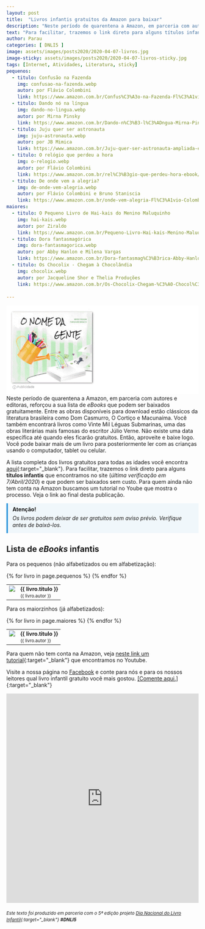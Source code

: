 ```yaml
---
layout: post
title:  "Livros infantis gratuitos da Amazon para baixar"
description: "Neste período de quarentena a Amazon, em parceria com autores e editoras, reforçou a sua lista de <i>eBooks</i> gratuitos."
text: "Para facilitar, trazemos o link direto para alguns títulos infantis."
author: Parau
categories: [ DNLI5 ]
image: assets/images/posts2020/2020-04-07-livros.jpg
image-sticky: assets/images/posts2020/2020-04-07-livros-sticky.jpg
tags: [Internet, Atividades, Literatura, sticky]
pequenos: 
  - titulo: Confusão na Fazenda
    img: confusao-na-fazenda.webp
    autor: por Flávio Colombini
    link: https://www.amazon.com.br/Confus%C3%A3o-na-Fazenda-Fl%C3%A1vio-Colombini-ebook/dp/B07GDPTJFX/ref=sr_1_5?fst=as%3Aoff&linkCode=sl2&linkId=42c97d9eb76291db101519adfd350b54&qid=1586274362&refinements=p_n_feature_browse-bin%3A6406078011%2Cp_36%3A5560479011&rnid=5560477011&s=digital-text&sr=1-5 
  - titulo: Dando nó na língua
    img: dando-no-lingua.webp
    autor: por Mirna Pinsky
    link: https://www.amazon.com.br/Dando-n%C3%B3-l%C3%ADngua-Mirna-Pinsky-ebook/dp/B01N2HN80I/ref=sr_1_10?fst=as%3Aoff&linkCode=sl2&linkId=42c97d9eb76291db101519adfd350b54&qid=1586274362&refinements=p_n_feature_browse-bin%3A6406078011%2Cp_36%3A5560479011&rnid=5560477011&s=digital-text&sr=1-10
  - titulo: Juju quer ser astronauta
    img: juju-astronauta.webp
    autor: por JB Mimica
    link: https://www.amazon.com.br/Juju-quer-ser-astronauta-ampliada-ebook/dp/B076KTSWVC/ref=sr_1_16?fst=as%3Aoff&linkCode=sl2&linkId=42c97d9eb76291db101519adfd350b54&qid=1586274362&refinements=p_n_feature_browse-bin%3A6406078011%2Cp_36%3A5560479011&rnid=5560477011&s=digital-text&sr=1-16
  - titulo: O relógio que perdeu a hora
    img: o-relogio.webp
    autor: por Flávio Colombini
    link: https://www.amazon.com.br/rel%C3%B3gio-que-perdeu-hora-ebook/dp/B07DRPDT73/ref=sr_1_8?fst=as%3Aoff&linkCode=sl2&linkId=42c97d9eb76291db101519adfd350b54&qid=1586362208&refinements=p_n_feature_browse-bin%3A6406078011%2Cp_36%3A5560479011&rnid=5560477011&s=digital-text&sr=1-8
  - titulo: De onde vem a alegria?
    img: de-onde-vem-alegria.webp
    autor: por Flávio Colombini e Bruno Staniscia
    link: https://www.amazon.com.br/onde-vem-alegria-Fl%C3%A1vio-Colombini-ebook/dp/B07T2F4Z1T/ref=sr_1_11?fst=as%3Aoff&linkCode=sl2&linkId=42c97d9eb76291db101519adfd350b54&qid=1586362208&refinements=p_n_feature_browse-bin%3A6406078011%2Cp_36%3A5560479011&rnid=5560477011&s=digital-text&sr=1-11
maiores:
  - titulo: O Pequeno Livro de Hai-kais do Menino Maluquinho
    img: hai-kais.webp
    autor: por Ziraldo
    link: https://www.amazon.com.br/Pequeno-Livro-Hai-kais-Menino-Maluquinho-ebook/dp/B00AC93M9U/ref=sr_1_6?fst=as%3Aoff&linkCode=sl2&linkId=42c97d9eb76291db101519adfd350b54&qid=1586274362&refinements=p_n_feature_browse-bin%3A6406078011%2Cp_36%3A5560479011&rnid=5560477011&s=digital-text&sr=1-6   
  - titulo: Dora fantasmagórica
    img: dora-fantasmagorica.webp
    autor: por Abby Hanlon e Milena Vargas
    link: https://www.amazon.com.br/Dora-fantasmag%C3%B3rica-Abby-Hanlon-ebook/dp/B07PXPLM2H/ref=sr_1_7?fst=as%3Aoff&linkCode=sl2&linkId=42c97d9eb76291db101519adfd350b54&qid=1586274362&refinements=p_n_feature_browse-bin%3A6406078011%2Cp_36%3A5560479011&rnid=5560477011&s=digital-text&sr=1-7  
  - titulo: Os Chocolix - Chegam à Chocolândia
    img: chocolix.webp
    autor: por Jacqueline Shor e Thelia Produções
    link: https://www.amazon.com.br/Os-Chocolix-Chegam-%C3%A0-Chocol%C3%A2ndia-ebook/dp/B07WSG4FTL/ref=sr_1_48?fst=as%3Aoff&linkCode=sl2&linkId=42c97d9eb76291db101519adfd350b54&qid=1586292690&refinements=p_n_feature_browse-bin%3A6406078011%2Cp_36%3A5560479011&rnid=5560477011&s=digital-text&sr=1-48

---
```

<link rel="stylesheet" href="/assets/css/plyr.css" />
<style>
.capa { display: block; margin-left: auto; margin-right: auto; width: 50%; 
box-shadow: 0 4px 8px 0 rgba(0, 0, 0, 0.2), 0 6px 20px 0 rgba(0, 0, 0, 0.19);}

.bruxa { 
  display: block; margin-left: auto; margin-right: auto; width: 35%; align:top;
}
.bruxa-desc {
  vertical-align: text-top;
}


.thumb {float: right; width: 45%;}
@media only screen and (max-width: 520px) {
  .txt {font-size: 22px;}
  .thumb {float: right; width: 100%}
}

figure {
  margin: 0rem;
}
figcaption {
display: block;
position: relative;
top:-10px;
font-style: italic;
text-align: center;
}
</style>
<a href="https://aprender.digital/"><img class="thumb" src="/assets/images/o-nome-da-gente.gif" align="rigth"></a>
Neste período de quarentena a Amazon, em parceria com autores e editoras, reforçou a sua lista de *eBooks* que podem ser baixados gratuitamente.  Entre as obras disponíveis para download estão clássicos da literatura brasileira como Dom Casmurro, O Cortiço e Macunaíma. Você também encontrará livros como Vinte Mil Léguas Submarinas, uma das obras literárias mais famosas do escritor Júlio Verne. Não existe uma data específica até quando eles ficarão gratuitos. Então, aproveite e baixe logo. Você pode baixar mais de um livro para posteriormente ler com as crianças usando o computador, tablet ou celular.

A lista completa dos livros gratuitos para todas as idades você encontra [aqui](https://amazon.com.br/ebooksgratuitos){:target="_blank"}. Para facilitar, trazemos o link direto para alguns **títulos infantis** que encontramos no site (*última verificação em 7/Abril/2020*) e que podem ser baixados sem custo. Para quem ainda não tem conta na Amazon buscamos um tutorial no Yoube que mostra o processo. Veja o link ao final desta publicação.

<style>
div.note
{
     background-color: #f0f7fb;
     border-left: solid 4px #3498db;
     /*font-family: 'Roboto', serif;*/
     line-height: 1.3em;
     overflow: hidden;
     padding: 3px 12px 12px 12px;
     font-style: italic;
}
b.noteTitulo {
  line-height: 1.9em;
  font-style: normal;
}
</style>
<div class="note">
<b class="noteTitulo">Atenção!</b><br>
Os livros podem deixar de ser gratuitos sem aviso prévio. Verifique antes de baixá-los. 
</div>

## Lista de *eBooks* infantis ##
Para os pequenos (não alfabetizados ou em alfabetização):
<table>
  {% for livro in page.pequenos %}
  <tr onclick="window.open('{{ livro.link }}', '_blank')">
    <td style="vertical-align: top">
      <img class="bruxa" align="top" src="/assets/images/posts2020/livros/{{ livro.img }}">
    </td>
    <td class="bruxa-desc">
      <b>{{ livro.titulo }}</b><br>
      <small>{{ livro.autor }}</small>
    </td>
  </tr>
  {% endfor %}
</table>

Para os maiorzinhos (já alfabetizados):
<table>
  {% for livro in page.maiores %}
  <tr onclick="window.open('{{ livro.link }}', '_blank')">
    <td style="vertical-align: top">
      <img class="bruxa" align="top" src="/assets/images/posts2020/livros/{{ livro.img }}">
    </td>
    <td class="bruxa-desc">
      <b>{{ livro.titulo }}</b><br>
      <small>{{ livro.autor }}</small>
    </td>
  </tr>
  {% endfor %}
</table>


Para quem não tem conta na Amazon, veja [neste link um tutorial](https://www.youtube.com/watch?v=E2I3e_xP9Nk){:target="_blank"} que encontramos no Youtube.

Visite a nossa página no [Facebook](https://www.facebook.com/d5a10/posts/150553889826661?__tn__=-R) e conte para nós e para os nossos leitores qual livro infantil gratuito você mais gostou. [&#91;Comente aqui.&#93;](https://www.facebook.com/d5a10/posts/150553889826661?__tn__=-R){:target="_blank"} 

<iframe src="https://docs.google.com/forms/d/e/1FAIpQLSd8Pl2KwVj0f3hrZaZyGgm0oOE5qWk_fqQIJ_FGwcJu4gfOng/viewform?embedded=true" width="100%" height="547" frameborder="0" marginheight="0" marginwidth="0">Carregando…</iframe>

<small><i>Este texto foi produzido em parceria com o 5ª edição projeto [Dia Nacional do Livro Infantil](https://dnli.aprender.digital){:target="_blank"} **#DNLI5**</i></small>